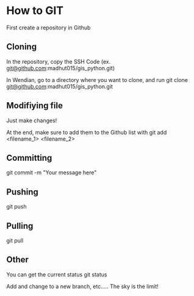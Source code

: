 # How to GIT
First create a repository in Github
## Cloning
In the repository, copy the SSH Code (ex. git@github.com:madhut015/gis_python.git)

In Wendian, go to a directory where you want to clone, and run
git clone git@github.com:madhut015/gis_python.git

## Modifiying file
Just make changes!

At the end, make sure to add them to the Github list with 
git add <filename_1> <filename_2>

## Committing
git commit -m "Your message here"

## Pushing
git push

## Pulling
git pull


## Other
You can get the current status
git status

Add and change to a new branch, etc.....
The sky is the limit!
